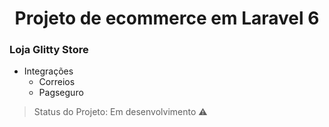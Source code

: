 <h1 align="center"> Projeto de ecommerce em Laravel 6 </h1>

### Loja Glitty Store

- Integrações
    - Correios
    - Pagseguro

> Status do Projeto: Em desenvolvimento :warning:






